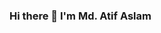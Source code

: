 ### Hi there 👋 I'm Md. Atif Aslam

<!--
**atif11802/atif11802** is a ✨ _special_ ✨ repository because its `README.md` (this file) appears on your GitHub profile.

Here are some ideas to get you started:

- 🔭 I’m currently working on my devloping personal projects ...
- 🌱 I’m currently learning Node js,Mongo db...
- 🤔 I’m looking for help with ...

- 📫 How to reach me: Facebook,linkedin,twitter...
- 😄 Pronouns: AA teef ...
- ⚡ Fun fact: i totally learned everything myself...

### Connect with me
https://www.linkedin.com/in/atif-aslam-3b7203205

### Language and tools

https://raw.githubusercontent.com/github/explore/80688e429a7d4ef2fca1e82350fe8e3517d3494d/topics/visual-studio-code/visual-studio-code.png
https://raw.githubusercontent.com/github/explore/80688e429a7d4ef2fca1e82350fe8e3517d3494d/topics/html/html.png
https://raw.githubusercontent.com/github/explore/80688e429a7d4ef2fca1e82350fe8e3517d3494d/topics/css/css.png
https://raw.githubusercontent.com/github/explore/80688e429a7d4ef2fca1e82350fe8e3517d3494d/topics/sass/sass.png
https://raw.githubusercontent.com/github/explore/80688e429a7d4ef2fca1e82350fe8e3517d3494d/topics/javascript/javascript.png
https://raw.githubusercontent.com/github/explore/80688e429a7d4ef2fca1e82350fe8e3517d3494d/topics/typescript/typescript.png
https://raw.githubusercontent.com/github/explore/80688e429a7d4ef2fca1e82350fe8e3517d3494d/topics/react/react.png
https://raw.githubusercontent.com/github/explore/80688e429a7d4ef2fca1e82350fe8e3517d3494d/topics/nodejs/nodejs.png
https://raw.githubusercontent.com/github/explore/80688e429a7d4ef2fca1e82350fe8e3517d3494d/topics/mongodb/mongodb.png
https://raw.githubusercontent.com/github/explore/78df643247d429f6cc873026c0622819ad797942/topics/github/github.png
https://raw.githubusercontent.com/github/explore/80688e429a7d4ef2fca1e82350fe8e3517d3494d/topics/terminal/terminal.png
https://raw.githubusercontent.com/github/explore/80688e429a7d4ef2fca1e82350fe8e3517d3494d/topics/git/git.png
